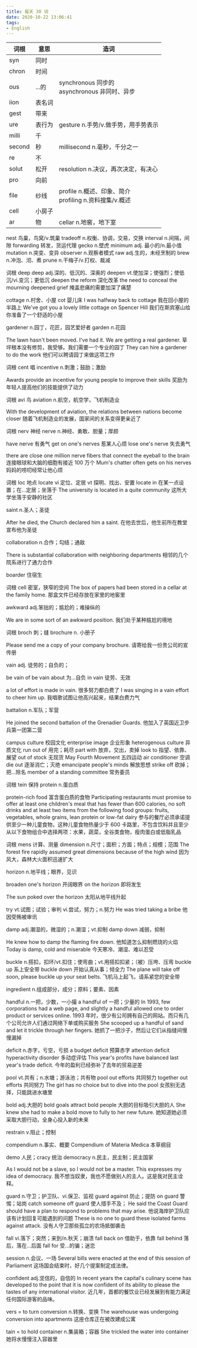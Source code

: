 ```yaml
---
title: 每天 30 词
date: 2020-10-22 13:06:41
tags:
- English
---
```


|词根|意思|造词|
|---|---|---|
|syn|同时||
|chron|时间||
|ous|...的|synchronous 同步的<br/>asynchronous 非同时、异步|
|iion|表名词||
|gest|带来||
|ure|表行为|gesture n.手势/v.做手势，用手势表示|
|milli|千||
|second|秒|millisecond n.毫秒，千分之一|
|re|不||
|solut|松开|resolution n.决议，再次决定，有决心|
|pro|向前||
|file|纱线|profile n.概述、印象、简介 <br/> profiling n.资料搜集/v.概述|
|cell|小房子||
|ar|物|cellar n.地窖，地下室|


nest 鸟巢，鸟窝/v.筑巢
tradeoff n.权衡、协调，交易，交换
interval n.间隔，间隙
forwarding 转发，货运代理
gecko n.壁虎
minimum adj. 最小的/n.最小值
mutation n.突变、变异
observer n.观察者模式
raw adj.生的，未经烹制的
brew n.冲泡、沏、煮
prune n.干梅子/v.打权、裁减

词根 deep
deep adj.深的、低沉的、深奥的
deepen vt.使加深；使强烈；使低沉/vi.变沉；更低沉
deepen the reform 深化改革
the need to conceal the mourning deepened grief
掩盖悲痛的需要加深了痛楚

<!--more-->

cottage n.村舍、小屋
cot 婴儿床
I was halfway back to cottage
我在回小屋的半路上
We've got you a lovely little cottage on Spencer Hill
我们在斯宾塞山给你准备了一个舒适的小屋

gardener n.园丁，花匠，园艺爱好者
garden n.花园

The lawn hasn't been moved. I've had it. We are getting a real gardener.
草坪根本没有修剪，我受够。我们需要一个专业的园丁
They can hire a gardener to do the work
他们可以聘请园丁来做这项工作

词根 cent 唱
incentive n.刺激；鼓励；激励

Awards provide an incentive for young people to improve their skills
奖励为年轻人提高他们的技能提供了动力

词根 avi 鸟
aviation n.航空，航空学，飞机制造业

With the development of aviation, the relations between nations become closer
随着飞机制造业的发展，国家间的关系变得更亲近了

词根 nerv 神经
nerve n.神经、勇敢、胆量；厚颜

have nerve 有勇气
get on one's nerves 惹某人心烦
lose one's nerve 失去勇气

there are close one million nerve fibers that connect the eyeball to the brain
连接眼球和大脑的细胞有接近 100 万个
Mum's chatter often gets on his nerves
妈妈的唠叨经常让他心烦

词根 loc 地点
locate vi 定位、定居 vt 探明、找出、安置
locate in 在某一点设置；在...定居；坐落于
The university is located in a quite community
这所大学坐落于安静的社区

saint n.圣人；圣徒

After he died, the Church declared him a saint.
在他去世后，他生前所在教堂宣布他为圣徒

collaboration n.合作；勾结；通敌

There is substantial collaboration with neighboring departments
相邻的几个院系进行了通力合作

boarder 住宿生

词根 cell 密室，狭窄的空间
The box of papers had been stored in a cellar at the family home.
那盒文件已经存放在家里的地窖里

awkward adj.笨拙的；尴尬的；难操纵的

We are in some sort of an awkward position.
我们处于某种尴尬的境地

词根 broch 刺；缝
brochure n. 小册子

Please send me a copy of your company brochure.
请寄给我一份贵公司的宣传册

vain adj. 徒劳的；自负的；

be vain of
be vain about 为...自负
in vain 徒劳、无效

a lot of effort is made in vain.
很多努力都白费了
I was singing in a vain effort to cheer him up.
我唱歌试图让他高兴起来，结果白费力气

battalion n.军队；军营

He joined the second battalion of the Grenadier Guards.
他加入了英国近卫步兵第一团第二营

campus culture 校园文化
enterprise image 企业形象
heterogenous culture 异质文化
run out of 用完；耗尽
part with 放弃，交出，卖掉
look to 指望、依靠、展望
out of stock 无现货
May Fourth Movement 五四运动
air conditioner 空调
die out 逐渐消亡；灭绝
emancipate people's minds 解放思想
strike off 砍掉；把...除名
member of a standing committee 常务委员

词根 tein 保持
protein n.蛋白质

protein-rich food 富含蛋白质的食物
Participating restaurants must promise to offer at least one children's meal that has fewer than 600 calories, no soft drinks and at least two items from the following food groups: fruits, vegetables, whole grains, lean protein or low-fat dairy
参与的餐厅必须承诺提供至少一种儿童食物，这种儿童食物热量少于 600 卡路里，不包含饮料并且至少从以下食物组合中选择两项：水果，蔬菜，全谷类食物，瘦肉蛋白或低脂乳品

词根 mens 计算、测量
dimension n.尺寸；面积；方面；特点；规模；范围
The forest fire rapidly assumed great dimensions because of the high wind
因为风大，森林大火面积迅速扩大

horizon n.地平线；眼界，见识

broaden one's horizon 开阔眼界
on the horizon 即将发生

The sun poked over the horizon
太阳从地平线升起

try vt.试图；试验；审判 vi.尝试，努力；n.努力
He was tried taking a bribe 他因受贿被审讯

damp adj.潮湿的，微湿的；n.潮湿；vt.抑制
damp down 减弱，抑制

He knew how to damp the flaming fire down.
他知道怎么抑制燃烧的火焰
Today is damp, cold and miserable
今天寒冷、潮湿、难以忍受

buckle n.搭扣，扣环/vt.扣住；使弯曲；vt.用搭扣扣紧；（被）压垮、压弯
buckle up 系上安全带
buckle down 开始认真从事；倾全力
The plane will take off soon, please buckle up your seat belts.
飞机马上起飞，请系紧您的安全带

ingredient n.组成部分，成分；原料；要素、因素

handful n.一把，少数，一小撮
a handful of 一把；少量的
In 1993, few corporations had a web page, and slightly a handful allowed one to order product or services online.
1993 年时，很少有公司拥有自己的网站。而只有几个公司允许人们通过网络下单或购买服务
She scooped up a handful of sand and let it trickle through her fingers.
她抓了一把沙子，然后让它们从指缝间慢慢漏掉

deficit n.赤字，亏空，亏损
a budget deficit 预算赤字
attention deficit hyperactivity disorder 多动症评估
This year's profits have balanced last year's trade deficit.
今年的盈利已经弥补了去年的贸易逆差

pool vt.共有；n.水塘；游泳池；共有物
pool out efforts 共同努力
together out efforts 共同努力
The girl has no choice but to dive into the pool
女孩别无选择，只能跳进水塘里

bold adj.大胆的
bold goals attract bold people 大胆的目标吸引大胆的人
She knew she had to make a bold move to fully to her new future.
她知道她必须采取大胆行动，全身心投入新的未来

restrain v.阻止；控制

compendium n.事实、概要
Compendium of Materia Medica 本草纲目

demo 人民；cracy 统治
democracy  n.民主，民主制；民主国家

As I would not be a slave, so I would not be a master. This expresses my idea of democracy.
我不想当奴隶，我也不愿做别人的主人。这是我对民主诠释。

guard n.守卫；护卫队、vi.保卫、监视
guard against 防止；提防
on guard 警惕；站岗
catch someone off guard 使人措手不及；
He said the Coast Guard should have a plan to respond to problems that may arise.
他说海岸护卫队应该有计划回复可能遇到的问题
These is no one to guard these isolated farms against attack.
没有人守卫那些孤立的农场抵御袭击

fall vi.落下；突然；来到/n.秋天；崩溃
fall back on 借助于，依靠
fall behind 落后，落在...后面
fall for 受...的骗；迷恋

session n.会议、一场
Several bills were enacted at the end of this session of Parliament
这场国会结束时，好几个提案制定成法律。

confident adj.坚信的，自信的
In recent years the capital's culinary scene has developed to the point that it is now confident of its ability to please the tastes of any international visitor.
近几年，首都的餐饮业已经发展到有能力满足任何国际游客的品味。

vers = to turn
conversion n.转换、变换
The warehouse was undergoing conversion into apartments
这座仓库正在被改建成公寓

tain = to hold
container n.集装箱；容器
She trickled the water into container
她将水慢慢注入容器里
